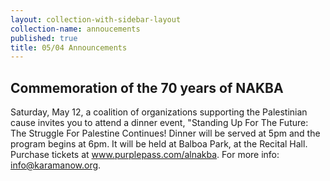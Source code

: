 ```yaml
---
layout: collection-with-sidebar-layout
collection-name: annoucements
published: true
title: 05/04 Announcements
---
```

## Commemoration of the 70 years of NAKBA
Saturday, May 12, a coalition of organizations supporting the Palestinian cause invites you to attend a dinner event, "Standing Up For The Future: The Struggle For Palestine Continues! Dinner will be served at 5pm and the program begins at 6pm. It will be held at Balboa Park, at the Recital Hall. Purchase tickets at www.purplepass.com/alnakba. For more info: info@karamanow.org.